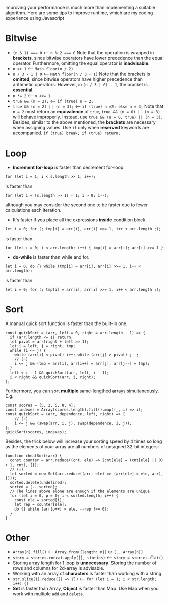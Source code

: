 Improving your performance is much more than implementing a suitable algorithm. Here are some tips to improve runtime, which are my coding experience using Javascript

# Bitwise
* `(n & 1) === 0` &xlarr; `n % 2 === 0`
Note that the operation is wrapped in **brackets**, since bitwise operators have lower precedence than the equal operator. Furthermore, omitting the equal operator is **inadvisable**.
* `n >> 1` &xlarr; `Math.floor(n / 2)`
* `n / 3 - 1 | 0` &xlarr; `Math.floor(n / 3 - 1)`
Note that the brackets is **omitted**, since bitwise operators have higher precedence than arithmetic operators. However, in `(n / 3 | 0) - 1`, the bracket is **essential**.
* `n *= 2` &xlarr; `n <<= 1`
* `true && (n = 2);` &xlarr; `if (true) n = 2;`
* `true && (n = 2) || (n = 3);` &xlarr; `if (true) n =2; else n = 3;`
Note that `n = 2` must return an **equivalence** of `true`,
`true && (n = 0) || (n = 3)` will behave improperly.
Instead, use `true && (n = 0, true) || (n = 3)`.
Besides, similar to the above mentioned, the **brackets** are necessary when assigning values.
Use `if` only when **reserved** keywords are accompanied.
`if (true) break; if (true) return;`
# Loop
* **Increment for-loop** is faster than decrement for-loop.
```
for (let i = 1; i < s.length >> 1; i++);
```
is faster than
```
for (let i = (s.length >> 1) - 1; i > 0; i--);
```
although you may consider the second one to be faster due to fewer calculations each iteration.
* It's faster if you place all the expressions **inside** condition block.
```
let i = 0; for (; tmp[i] = arr[i], arr[i] >>= 1, i++ < arr.length ;);
```
is faster than
```
for (let i = 0; i < arr.length; i++) { tmp[i] = arr[i]; arr[i] >>= 1 }
```
* **do-while** is faster than while and for.
```
let i = 0; do {} while (tmp[i] = arr[i], arr[i] >>= 1, i++ < arr.length);
```
is faster than
```
let i = 0; for (; tmp[i] = arr[i], arr[i] >>= 1, i++ < arr.length ;);
```

# Sort
A manual quick sort function is faster than the built-in one.
```
const quickSort = (arr, left = 0, right = arr.length - 1) => {
  if (arr.length <= 1) return;
  let pivot = arr[right + left >> 1];
  let i = left, j = right, tmp;
  while (i <= j) {
    while (arr[i] < pivot) i++; while (arr[j] > pivot) j--;
	// (☆)
    i <= j && (tmp = arr[i], arr[i++] = arr[j], arr[j--] = tmp);
  }
  left < i - 1 && quickSort(arr, left, i - 1);
  i < right && quickSort(arr, i, right);
};
```
Furthermore, you can sort **multiple** same-lengthed arrays simultaneously. E.g.
```
const scores = [5, 2, 5, 8, 4];
const indexes = Array(scores.length).fill().map((_, i) => i);
const quickSort = (arr, dependence, left, right) => {
    // (☆)
	i <= j && (swap(arr, i, j), swap(dependence, i, j));
};
quickSort(scores, indexes);
```
Besides, the trick below will increase your sorting speed by 4 times so long as the elements of your array are all numbers of unsigned 32-bit integers:
```
function cheatSort(arr) {
  const counter = arr.reduce((cnt, ele) => (cnt[ele] = (cnt[ele] || 0) + 1, cnt), {});
  // (☆)
  let sorted = new Set(arr.reduce((arr, ele) => (arr[ele] = ele, arr), []));
  sorted.delete(undefined);
  sorted = [...sorted];
  // The lines above alone are enough if the elements are unique
  for (let i = 0, p = 0; i < sorted.length; i++) {
    const ele = sorted[i];
    let rep = counter[ele];
    do {} while (arr[p++] = ele, --rep !== 0);
  }
}
```

# Other
* `Array(n).fill()` &xlarr; `Array.from({length: n})` or `[...Array(n)]`
* `story = stories.concat.apply([], stories)` &xlarr; `story = stories.flat()`
* Storing array length for 1 loop is **unnecessary**.
Storing the number of rows and columns for 2d-array is advisable.
* Working with an array of **characters** is faster than working with a string.
* `str.slice(1).reduce(() => {})` &xlarr; `for (let i = 1; i < str.length; i++) {}`
* **Set** is faster than Array, **Object** is faster than Map. Use Map when you work with multiple `add` and `delete`.
